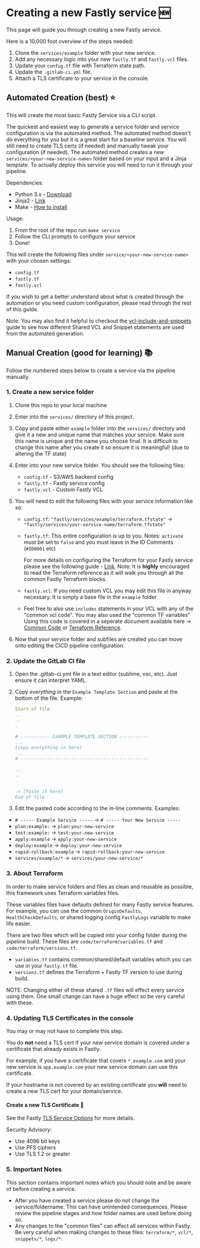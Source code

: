 # Creating a new Fastly service 🆕

This page will guide you through creating a new Fastly service.

Here is a 10,000 foot overview of the steps needed:

1. Clone the `services/example` folder with your new service.
2. Add any necessary logic into your new `fastly.tf` and `fastly.vcl` files.
3. Update your `config.tf` file with Terraform state path.
4. Update the `.gitlab-ci.yml` file.
5. Attach a TLS certificate to your service in the console.

## Automated Creation (best) ⭐

This will create the most basic Fastly Service via a CLI script.

The quickest and easiest way to generate a service folder and service configuration is via the automated method. The automated method doesn't do everything for you but it is a great start for a baseline service. You will still need to create TLS certs (if needed) and manually tweak your configuration (if needed). The automated method creates a new `services/<your-new-service-name>` folder based on your input and a Jinja template. To actually deploy this service you will need to run it through your pipeline.

Dependencies:

* Python 3.x - [Download](https://www.python.org/downloads/)
* Jinja2 - [Link](https://pypi.org/project/Jinja2/)
* Make - [How to install](https://www.google.com/search?q=how+to+install+make)

Usage:

1. From the root of the repo run `make service`
2. Follow the CLI prompts to configure your service
3. Done!

This will create the following files under `service/<your-new-service-name>` with your chosen settings:

* `config.tf`
* `fastly.tf`
* `fastly.vcl`

If you wish to get a better understand about what is created through the automation or you need custom configuration, please read through the rest of this guide.

Note: You may also find it helpful to checkout the [vcl-include-and-snippets](vcl-include-and-snippets.md) guide to see how different Shared VCL and Snippet statements are used from the automated generation.

## Manual Creation (good for learning) 📚

Follow the numbered steps below to create a service via the pipeline manually.

### 1. Create a new service folder

1. Clone this repo to your local machine
2. Enter into the `services/` directory of this project.
3. Copy and paste either `example` folder into the `services/` directory and give it a new and unique name that matches your service. Make sure this name is unique and the name you choose final. It is difficult to change this name after you create it so ensure it is meaningful! (due to altering the TF state)
4. Enter into your new service folder. You should see the following files:

    * `config.tf` - S3/AWS backend config
    * `fastly.tf` - Fastly service config
    * `fastly.vcl` - Custom Fastly VCL

5. You will need to edit the following files with your service information like so:

    * `config.tf`: `"fastly/services/example/terraform.tfstate"` -> `"fastly/services/your-service-name/terraform.tfstate"`
    * `fastly.tf`: This entire configuration is up to you. Notes: `activate` must be set to `false` and you must leave in the ID Comments (`#ID0001` etc)

        For more details on configuring the Terraform for your Fastly service please see the following guide - [Link](terraform-reference.md).
        Note: It is **highly** encouraged to read the Terraform reference as it will walk you through all the common Fastly Terraform blocks.

    * `fastly.vcl`: If you need custom VCL you may edit this file in anyway necessary. It is simply a base file in the `example` folder
    * Feel free to also use `includes` statements in your VCL with any of the "common vcl code". You may also used the "common TF variables" Using this code is covered in a seperate document available here -> [Common Code](common-code.md) or [Terraform Reference](terraform-reference.md).

6. Now that your service folder and subfiles are created you can move onto editing the CICD pipeline configuration.

### 2. Update the GitLab CI file

1. Open the .gitlab-ci.yml file in a text editor (sublime, vsc, etc). Just ensure it can interpret YAML.
2. Copy *everything* in the `Example Template Section` and paste at the bottom of the file. Example:

    ```yml
    Start of file
    ...
    ..
    .

    # ----------- EXAMPLE TEMPLATE SECTION -----------
    ...
    [copy everything in here]
    ...
    # ------------------------------------------------

    ...
    ..
    .

    -> [Paste it here]
    End of file
    ```

3. Edit the pasted code according to the in-line comments. Examples:

* `# ----- Example Service -----` -> `# ----- Your New Service -----`
* `plan:example:` -> `plan:your-new-service`
* `test:example:` -> `test:your-new-service`
* `apply:example` -> `apply:your-new-service`
* `deploy:example` -> `deploy:your-new-service`
* `rapid-rollback:example` -> `rapid-rollback:your-new-service`
* `services/example/*` -> `services/your-new-service/*`

### 3. About Terraform

In order to make service folders and files as clean and reusable as possible, this framework uses Terraform variables files.

These variables files have defaults defined for many Fastly service features. For example, you can use the common `OriginDefaults`, `HealthCheckDefaults`, or shared logging config `FastlyLogs` variable to make life easier.

There are two files which will be copied into your config folder during the pipeline build. These files are `code/terraform/variables.tf` and `code/terraform/versions.tf`.

* `variables.tf` contains common/shared/default variables which you can use in your `fastly.tf` file.
* `versions.tf` defines the Terraform + Fastly TF version to use during build.

NOTE: Changing either of these shared `.tf` files will effect every service using them. One small change can have a huge effect so be very careful with these.

### 4. Updating TLS Certificates in the console

You may or may not have to complete this step.

You do **not** need a TLS cert if your new service domain is covered under a certificate that already exists in Fastly.

For example, if you have a certificate that covers `*.example.com` and your new service is `app.example.com` your new service domain can use this certificate.

If your hostname is not covered by an existing certificate you **will** need to create a new TLS cert for your domain/service.

#### Create a new TLS Certificate 🔐

See the Fastly [TLS Service Options](https://docs.fastly.com/products/tls-service-options) for more details.

Security Advisory:

* Use 4096 bit keys
* Use PFS ciphers
* Use TLS 1.2 or greater

### 5. Important Notes

This section contains important notes which you should note and be aware of before creating a service.

* After you have created a service please do not change the service/foldername. This can have unintended consequences. Please review the pipeline stages and how folder names are used before doing so.
* Any changes to the "common files" can effect all services within Fastly. Be very careful when making changes to these files: `terraform/*`, `vcl/*`, `snippets/*`, `logs/*`.
